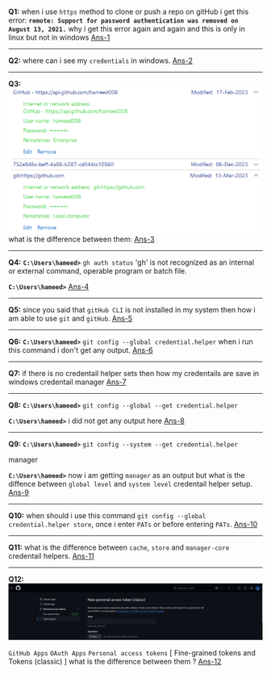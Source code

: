 **Q1:** when i use `https` method to clone or push a repo on gitHub i get this error: **`remote: Support for password authentication was removed on August 13, 2021.`**
why i get this error again and again and this is only in linux but not in windows [Ans-1](https://github.com/hameed003/git-and-gitHub-notes/blob/main/Git%20And%20GitHub%20Setup%20In%20Linux/solutions/Ans-1.md)

---

**Q2:** where can i see my `credentials` in windows. [Ans-2](https://github.com/hameed003/git-and-gitHub-notes/blob/main/Git%20And%20GitHub%20Setup%20In%20Linux/solutions/Ans-2.md)

---

**Q3:** ![Windows Credentail Manger](https://github.com/hameed003/git-and-gitHub-notes/blob/main/Git%20And%20GitHub%20Setup%20In%20Linux/Windows%20Credentail%20Manger.png)
what is the difference between them: [Ans-3](https://github.com/hameed003/git-and-gitHub-notes/blob/main/Git%20And%20GitHub%20Setup%20In%20Linux/solutions/Ans-3.md)

---

**Q4:** **`C:\Users\hameed>`** `gh auth status`
'gh' is not recognized as an internal or external command,
operable program or batch file.

**`C:\Users\hameed>`** [Ans-4](https://github.com/hameed003/git-and-gitHub-notes/blob/main/Git%20And%20GitHub%20Setup%20In%20Linux/solutions/Ans-4.md)

---

**Q5:** since you said that `gitHub CLI` is not installed in my system then how i am able to use `git` and `gitHub`. [Ans-5](https://github.com/hameed003/git-and-gitHub-notes/blob/main/Git%20And%20GitHub%20Setup%20In%20Linux/solutions/Ans-5.md)

---

**Q6:** **`C:\Users\hameed>`** `git config --global credential.helper` when i run this command i don't get any output. [Ans-6](https://github.com/hameed003/git-and-gitHub-notes/blob/main/Git%20And%20GitHub%20Setup%20In%20Linux/solutions/Ans-6.md)

---

**Q7:** if there is no credentail helper sets then how my credentails are save in windows credentail manager [Ans-7](https://github.com/hameed003/git-and-gitHub-notes/blob/main/Git%20And%20GitHub%20Setup%20In%20Linux/solutions/Ans-7.md)

---

**Q8:** **`C:\Users\hameed>`** `git config --global --get credential.helper`

**`C:\Users\hameed>`** i did not get any output here [Ans-8](https://github.com/hameed003/git-and-gitHub-notes/blob/main/Git%20And%20GitHub%20Setup%20In%20Linux/solutions/Ans-8.md)

---

**Q9:** **`C:\Users\hameed>`** `git config --system --get credential.helper`

manager

**`C:\Users\hameed>`** now i am getting `manager` as an output but what is the diffence between `global level` and `system level` credentail helper setup. [Ans-9](https://github.com/hameed003/git-and-gitHub-notes/blob/main/Git%20And%20GitHub%20Setup%20In%20Linux/solutions/Ans-9.md)

---

**Q10:** when should i use this command `git config --global credential.helper store`, once i enter `PATs` or before entering `PATs`. [Ans-10](https://github.com/hameed003/git-and-gitHub-notes/blob/main/Git%20And%20GitHub%20Setup%20In%20Linux/solutions/Ans-10.md)

---

**Q11:** what is the difference between `cache`, `store` and `manager-core` credentail helpers. [Ans-11](https://github.com/hameed003/git-and-gitHub-notes/blob/main/Git%20And%20GitHub%20Setup%20In%20Linux/solutions/Ans-11.md)

---

**Q12:** ![Ways GitHub Provides To Authenticate And Authorize](https://github.com/hameed003/git-and-gitHub-notes/blob/main/Git%20And%20GitHub%20Setup%20In%20Linux/Ways%20GitHub%20Provides%20To%20Authenticate%20And%20Authorize.png)

`GitHub Apps`
`OAuth Apps`
`Personal access tokens` [ Fine-grained tokens and Tokens (classic) ] what is the difference between them ? [Ans-12](https://github.com/hameed003/git-and-gitHub-notes/blob/main/Git%20And%20GitHub%20Setup%20In%20Linux/solutions/Ans-12.md)
